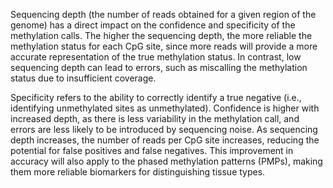 Sequencing depth (the number of reads obtained for a given region of the genome) has a direct impact on the confidence and specificity of the methylation calls. The higher the sequencing depth, the more reliable the methylation status for each CpG site, since more reads will provide a more accurate representation of the true methylation status. In contrast, low sequencing depth can lead to errors, such as miscalling the methylation status due to insufficient coverage.

Specificity refers to the ability to correctly identify a true negative (i.e., identifying unmethylated sites as unmethylated).
Confidence is higher with increased depth, as there is less variability in the methylation call, and errors are less likely to be introduced by sequencing noise.
As sequencing depth increases, the number of reads per CpG site increases, reducing the potential for false positives and false negatives. This improvement in accuracy will also apply to the phased methylation patterns (PMPs), making them more reliable biomarkers for distinguishing tissue types.
